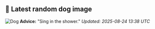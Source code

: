 ## 🐶 Latest random dog image
![Dog](https://images.dog.ceo/breeds/hound-basset/n02088238_12974.jpg)
**Advice:** "Sing in the shower."
*Updated: 2025-08-24 13:38 UTC*

